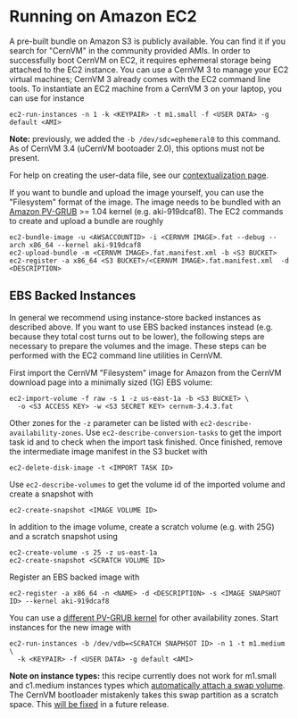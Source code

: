 # Running on Amazon EC2

A pre-built bundle on Amazon S3 is publicly available. You can find it if you search for "CernVM" in the community provided AMIs. In order to successfully boot CernVM on EC2, it requires ephemeral storage being attached to the EC2 instance. You can use a CernVM 3 to manage your EC2 virtual machines; CernVM 3 already comes with the EC2 command line tools. To instantiate an EC2 machine from a CernVM 3 on your laptop, you can use for instance

    ec2-run-instances -n 1 -k <KEYPAIR> -t m1.small -f <USER DATA> -g default <AMI>

**Note:** previously, we added the `-b /dev/sdc=ephemeral0` to this command.  As of CernVM 3.4 (uCernVM bootoader 2.0), this options must not be present.

For help on creating the user-data file, see our [contextualization page](http://cernvm.cern.ch/portal/contextualisation).

If you want to bundle and upload the image yourself, you can use the "Filesystem" format of the image. The image needs to be bundled with an [Amazon PV-GRUB](http://docs.aws.amazon.com/AWSEC2/2011-07-15/UserGuide/index.html?UserProvidedkernels.html) >= 1.04 kernel (e.g. aki-919dcaf8).  The EC2 commands to create and upload a bundle are roughly

    ec2-bundle-image -u <AWSACCOUNTID> -i <CERNVM IMAGE>.fat --debug --arch x86_64 --kernel aki-919dcaf8
    ec2-upload-bundle -m <CERNVM IMAGE>.fat.manifest.xml -b <S3 BUCKET>
    ec2-register -a x86_64 <S3 BUCKET>/<CERNVM IMAGE>.fat.manifest.xml  -d <DESCRIPTION>


## EBS Backed Instances

In general we recommend using instance-store backed instances as described above. If you want to use EBS backed instances instead (e.g. because they total cost turns out to be lower), the following steps are necessary to prepare the volumes and the image.  These steps can be performed with the EC2 command line utilities in CernVM.

First import the CernVM "Filesystem" image for Amazon from the CernVM download page into a minimally sized (1G) EBS volume:

    ec2-import-volume -f raw -s 1 -z us-east-1a -b <S3 BUCKET> \
      -o <S3 ACCESS KEY> -w <S3 SECRET KEY> cernvm-3.4.3.fat

Other zones for the `-z` parameter can be listed with `ec2-describe-availability-zones`.  Use `ec2-describe-conversion-tasks` to get the import task id and to check when the import task finished.  Once finished, remove the intermediate image manifest in the S3 bucket with

    ec2-delete-disk-image -t <IMPORT TASK ID>

Use `ec2-describe-volumes` to get the volume id of the imported volume and create a snapshot with

    ec2-create-snapshot <IMAGE VOLUME ID>

In addition to the image volume, create a scratch volume (e.g. with 25G) and a scratch snapshot using

    ec2-create-volume -s 25 -z us-east-1a
    ec2-create-snapshot <SCRATCH VOLUME ID>

Register an EBS backed image with

    ec2-register -a x86_64 -n <NAME> -d <DESCRIPTION> -s <IMAGE SNAPSHOT ID> --kernel aki-919dcaf8

You can use a [different PV-GRUB kernel](http://docs.aws.amazon.com/AWSEC2/2011-07-15/UserGuide/index.html?UserProvidedkernels.html) for other availability zones.  Start instances for the new image with

    ec2-run-instances -b /dev/vdb=<SCRATCH SNAPHSOT ID> -n 1 -t m1.medium \
      -k <KEYPAIR> -f <USER DATA> -g default <AMI>

**Note on instance types:** this recipe currently does not work for m1.small and c1.medium instances types which [automatically attach a swap volume](http://docs.aws.amazon.com/AWSEC2/latest/UserGuide/InstanceStorage.html#InstanceStoreSwapVolumes). The CernVM bootloader mistakenly takes this swap partition as a scratch space.  This [will be fixed](https://sft.its.cern.ch/jira/browse/CVM-863) in a future release.
